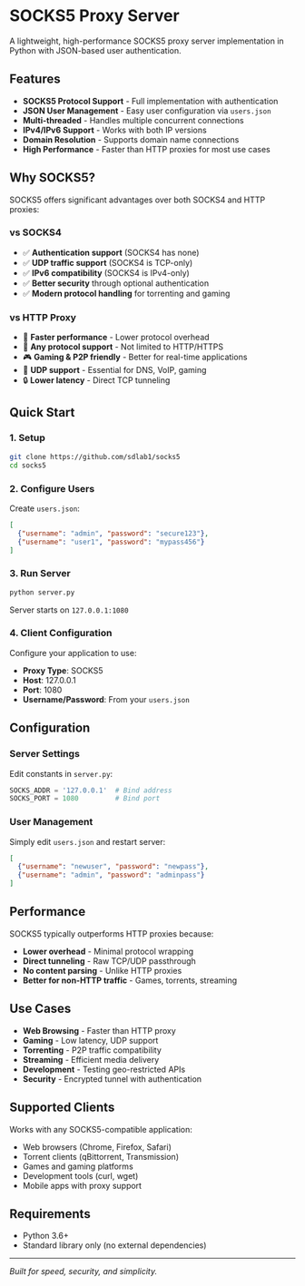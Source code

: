 # SOCKS5 Proxy Server

A lightweight, high-performance SOCKS5 proxy server implementation in Python with JSON-based user authentication.

## Features

- **SOCKS5 Protocol Support** - Full implementation with authentication
- **JSON User Management** - Easy user configuration via `users.json`
- **Multi-threaded** - Handles multiple concurrent connections
- **IPv4/IPv6 Support** - Works with both IP versions
- **Domain Resolution** - Supports domain name connections
- **High Performance** - Faster than HTTP proxies for most use cases

## Why SOCKS5?

SOCKS5 offers significant advantages over both SOCKS4 and HTTP proxies:

### vs SOCKS4
- ✅ **Authentication support** (SOCKS4 has none)
- ✅ **UDP traffic support** (SOCKS4 is TCP-only)
- ✅ **IPv6 compatibility** (SOCKS4 is IPv4-only)
- ✅ **Better security** through optional authentication
- ✅ **Modern protocol handling** for torrenting and gaming

### vs HTTP Proxy
- 🚀 **Faster performance** - Lower protocol overhead
- 🔄 **Any protocol support** - Not limited to HTTP/HTTPS
- 🎮 **Gaming & P2P friendly** - Better for real-time applications
- 📡 **UDP support** - Essential for DNS, VoIP, gaming
- 🔒 **Lower latency** - Direct TCP tunneling

## Quick Start

### 1. Setup
```bash
git clone https://github.com/sdlab1/socks5
cd socks5
```

### 2. Configure Users
Create `users.json`:
```json
[
  {"username": "admin", "password": "secure123"},
  {"username": "user1", "password": "mypass456"}
]
```

### 3. Run Server
```bash
python server.py
```

Server starts on `127.0.0.1:1080`

### 4. Client Configuration
Configure your application to use:
- **Proxy Type**: SOCKS5
- **Host**: 127.0.0.1
- **Port**: 1080
- **Username/Password**: From your `users.json`

## Configuration

### Server Settings
Edit constants in `server.py`:
```python
SOCKS_ADDR = '127.0.0.1'  # Bind address
SOCKS_PORT = 1080         # Bind port
```

### User Management
Simply edit `users.json` and restart server:
```json
[
  {"username": "newuser", "password": "newpass"},
  {"username": "admin", "password": "adminpass"}
]
```

## Performance

SOCKS5 typically outperforms HTTP proxies because:
- **Lower overhead** - Minimal protocol wrapping
- **Direct tunneling** - Raw TCP/UDP passthrough
- **No content parsing** - Unlike HTTP proxies
- **Better for non-HTTP traffic** - Games, torrents, streaming

## Use Cases

- **Web Browsing** - Faster than HTTP proxy
- **Gaming** - Low latency, UDP support
- **Torrenting** - P2P traffic compatibility
- **Streaming** - Efficient media delivery
- **Development** - Testing geo-restricted APIs
- **Security** - Encrypted tunnel with authentication

## Supported Clients

Works with any SOCKS5-compatible application:
- Web browsers (Chrome, Firefox, Safari)
- Torrent clients (qBittorrent, Transmission)
- Games and gaming platforms
- Development tools (curl, wget)
- Mobile apps with proxy support

## Requirements

- Python 3.6+
- Standard library only (no external dependencies)

---

*Built for speed, security, and simplicity.*
